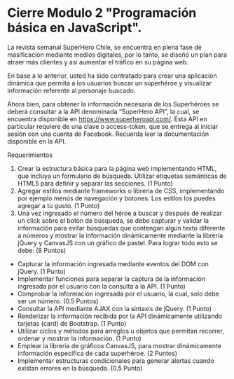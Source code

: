# Cierre Modulo 2 "Programación básica en JavaScript".

La revista semanal SuperHero Chile, se encuentra en plena fase de masificación mediante medios digitales, por lo tanto, se diseñó un plan para atraer más clientes y así aumentar el tráfico en su página web.

En base a lo anterior, usted ha sido contratado para crear una aplicación dinámica que permita a los usuarios buscar un superhéroe y visualizar información referente al personaje buscado.

Ahora bien, para obtener la información necesaria de los Superhéroes se deberá consultar a la API denominada “SuperHero API”, la cual, se encuentra disponible en https://www.superheroapi.com/. Esta API en particular requiere de una clave o access-token, que se entrega al iniciar sesión con una cuenta de Facebook. Recuerda leer la
documentación disponible en la API.

Requerimientos
1. Crear la estructura básica para la página web implementando HTML, que incluya un formulario de búsqueda. Utilizar etiquetas semánticas de HTML5 para definir y
separar las secciones. (1 Punto)
2. Agregar estilos mediante frameworks o librería de CSS, implementando por ejemplo menús de navegación y botones. Los estilos los puedes agregar a tu gusto. (1 Punto)
3. Una vez ingresado el número del héroe a buscar y después de realizar un click sobre el botón de búsqueda, se debe capturar y validar la información para evitar búsquedas que contengan algún texto diferente a números y mostrar la información dinámicamente mediante la librería jQuery y CanvasJS con un gráfico de pastel. Para lograr todo esto se debe: (8 Puntos)
-  Capturar la información ingresada mediante eventos del DOM con jQuery. (1 Punto)
-  Implementar funciones para separar la captura de la información ingresada por el usuario con la consulta a la API. (1 Punto)
-  Comprobar la información ingresada por el usuario, la cual, solo debe ser un número. (0.5 Puntos)
-  Consultar la API mediante AJAX con la sintaxis de jQuery. (1 Punto)
-  Renderizar la información recibida por la API dinámicamente utilizando tarjetas (card) de Bootstrap. (1 Punto)
-  Utilizar ciclos y métodos para arreglos u objetos que permitan recorrer, ordenar y mostrar la información. (1 Punto)
-  Emplear la librería de gráficos CanvasJS, para mostrar dinámicamente información específica de cada superhéroe. (2 Puntos)
-  Implementar estructuras condicionales para generar alertas cuando existan errores en la búsqueda. (0.5 Punto)
